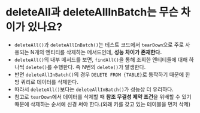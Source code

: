# deleteAll과 deleteAllInBatch는 무슨 차이가 있나요?

- `deleteAll()`과 `deleteAllInBatch()`는 테스트 코드에서 `tearDown`으로 주로 사용되는 N개의 엔티티를 삭제하는 메서드인데, **성능 차이가 존재한다.**
- `deleteAll()`의 내부 메서드를 보면, `findAll()`을 통해 조회한 엔티티들에 대해 하나씩 `delete()`를 수행한다. 즉 N번의 `delete()`가 발생한다.
- 반면 `deleteAllInBatch()`의 경우 `DELETE FROM {TABLE}`로 동작하기 때문에 한 방 쿼리로 데이터를 삭제한다.
- 따라서 `deleteAll()`보다는 `deleteAllInBatch()`가 성능상 더 유리하다.
- 참고로 `tearDown`에서 데이터를 삭제할 때 **참조 무결성 제약 조건**을 위배할 수 있기 때문에 삭제하는 순서에 신경 써야 한다.(외래 키를 갖고 있는 테이블을 먼저 삭제)
